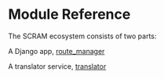 # Module Reference

The SCRAM ecosystem consists of two parts:

A Django app, [route_manager](django.md)

A translator service, [translator](translator.md)
